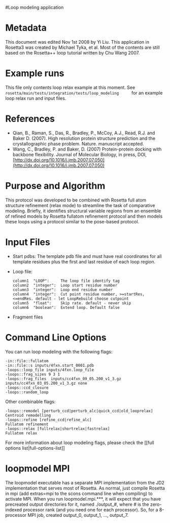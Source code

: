 #Loop modeling application

Metadata
========

This document was edited Nov 1st 2008 by Yi Liu. This application in Rosetta3 was created by Michael Tyka, et al. Most of the contents are still based on the Rosetta++ loop tutorial written by Chu Wang 2007.

Example runs
============

This file only contents loop relax example at this moment. See `       rosetta/main/tests/integration/tests/loop_modeling      ` for an example loop relax run and input files.

References
==========

-   Qian, B., Raman, S., Das, R., Bradley, P., McCoy, A.J., Read, R.J. and Baker D. (2007). High resolution protein structure prediction and the crystallographic phase problem. Nature. manuscript accepted.
-   Wang, C., Bradley, P. and Baker, D. (2007) Protein-protein docking with backbone flexibility. Journal of Molecular Biology, in press, DOI, [http://dx.doi.org/10.1016/j.jmb.2007.07.050](http://dx.doi.org/10.1016/j.jmb.2007.07.050)

Purpose and Algorithm
=====================

This protocol was developed to be combined with Rosetta full atom structure refinement (relax mode) to streamline the task of comparative modeling. Briefly, it identifies structural variable regions from an ensemble of refined models by Rosetta fullatom refinement protocol and then models these loops using a protocol similar to the pose-based protocol.

Input Files
===========

-   Start pdbs: The template pdb file and must have real coordinates for all template residues plus the first and last residue of each loop region.
-   Loop file:

    ```
    column1  "LOOP":     The loop file identify tag
    column2  "integer":  Loop start residue number
    column3  "integer":  Loop end residue number
    column4  "integer":  Cut point residue number, >=startRes, <=endRes. default - let LoopRebuild choose cutpoint
    column5  "float":    Skip rate. default - never skip
    column6  "boolean":  Extend loop. Default false
    ```

-   Fragment files

Command Line Options
====================

You can run loop modeling with the following flags:

```
-in::file::fullatom
-in::file::s inputs/4fxn.start_0001.pdb
-loops::loop_file inputs/4fxn.loop_file
-loops::frag_sizes 9 3 1
-loops::frag_files  inputs/cc4fxn_09_05.200_v1_3.gz inputs/cc4fxn_03_05.200_v1_3.gz none
-loops::ccd_closure
-loops::random_loop
```

Other combinable flags:

```
-loops::remodel [perturb_ccd|perturb_alc|quick_ccd|old_looprelax]     Centroid remodelling
-loops::refine [refine_ccd|refine_alc]                                Fullatom refinement
-loops::relax [fullrelax|shortrelax|fastrelax]                        Fullatom relax
```

For more information about loop modeling flags, please check the [[full options list|full-options-list]]

loopmodel MPI
=============

The loopmodel executable has a separate MPI implementation from the JD2 implementation that serves most of Rosetta. As normal, just compile Rosetta in mpi (add extras=mpi to the scons command line when compiling) to activate MPI. When you run loopmodel.mpi.\*\*\*, it will expect that you have precreated output directories for it, named ./output\_\#, where \# is the zero-indexed processor rank (and you need one for each processor). So, for a 8-processor MPI job, created output\_0, output\_1, ..., output\_7.
